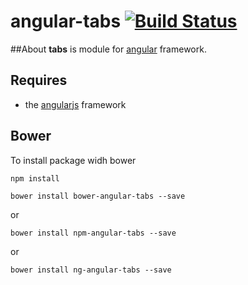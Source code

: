 # angular-tabs [![Build Status](https://travis-ci.org/node-package/angular-tabs.svg?branch=master)](https://travis-ci.org/node-package/angular-tabs)

##About
**tabs** is module for [angular](http://angularjs.org/) framework.

## Requires
- the [angularjs](https://github.com/angular/angular.js) framework

## Bower
To install package widh bower

`npm install`

`bower install bower-angular-tabs --save`

or

`bower install npm-angular-tabs --save`

or

`bower install ng-angular-tabs --save`

